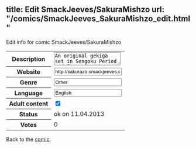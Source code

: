 title: Edit SmackJeeves/SakuraMishzo
url: "/comics/SmackJeeves_SakuraMishzo_edit.html"
---
Edit info for comic SmackJeeves/SakuraMishzo

<form name="comic" action="http://gaepostmail.appengine.com/comic" name="post">
<table class="comicinfo">
<tr>
<th>Description</th><td><textarea name="description">An original gekiga set in Sengoku Period and featuring the strange relationship between the warlord Nobunaga, his valet Ranmaru and the ninja Mitsubachi.</textarea></td>
</tr>
<tr>
<th>Website</th><td><input type="text" name="url" value="http://sakurazo.smackjeeves.com/comics/"/></td>
</tr>
<tr>
<th>Genre</th><td><input type="text" name="genre" value="Other"/></td>
</tr>
<tr>
<th>Language</th><td><input type="text" name="language" value="English"/></td>
</tr>
<tr>
<th>Adult content</th><td><input type="checkbox" name="adult" value="adult" checked="checked"/></td>
</tr>
<tr>
<th>Status</th><td>ok on 11.04.2013</td>
</tr>
<tr>
<th>Votes</th><td>0</div></td>
</tr>
</table>
</form>

Back to the [comic](/comics/SmackJeeves_SakuraMishzo.html).
